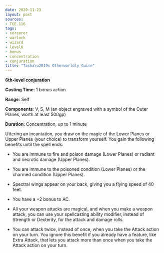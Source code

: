 ```yaml
---
date: 2020-11-23
layout: post
sources:
- TCE.116
tags:
- sorcerer
- warlock
- wizard
- level6
- bonus
- concentration
- conjuration
title: "Tasha\u2019s Otherworldly Guise"
---
```


**6th-level conjuration**

**Casting Time**: 1 bonus action

**Range**: Self

**Components**: V, S, M (an object engraved with a symbol of the Outer Planes, worth at least 500gp)

**Duration**: Concentration, up to 1 minute

Uttering an incantation, you draw on the magic of the Lower Planes or Upper Planes (your choice) to transform yourself. You gain the following benefits until the spell ends:

 * You are immune to fire and poison damage (Lower Planes) or radiant and necrotic damage (Upper Planes).

 * You are immune to the poisoned condition (Lower Planes) or the charmed condition (Upper Planes).

 * Spectral wings appear on your back, giving you a flying speed of 40 feet.

 * You have a +2 bonus to AC.

 * All your weapon attacks are magical, and when you make a weapon attack, you can use your spellcasting ability modifier, instead of Strength or Dexterity, for the attack and damage rolls.

 * You can attack twice, instead of once, when you take the Attack action on your turn. You ignore this benefit if you already have a feature, like Extra Attack, that lets you attack more than once when you take the Attack action on your turn.
